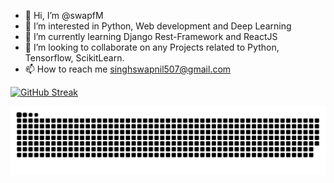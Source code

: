 - 👋 Hi, I’m @swapfM
- 👀 I’m interested in Python, Web development and Deep Learning
- 🌱 I’m currently learning Django Rest-Framework and ReactJS
- 💞️ I’m looking to collaborate on any Projects related to Python, Tensorflow, ScikitLearn.
- 📫 How to reach me singhswapnil507@gmail.com



[![GitHub Streak](https://github-readme-streak-stats.herokuapp.com?user=swapfM&theme=dark&hide_border=true)](https://git.io/streak-stats)

<!---
swapfM/swapfM is a ✨ special ✨ repository because its `README.md` (this file) appears on your GitHub profile.
You can click the Preview link to take a look at your changes.
--->


  ![Snake animation](https://github.com/swapfM/sawwesome/blob/main/naja-rocks-swapfM.svg)
